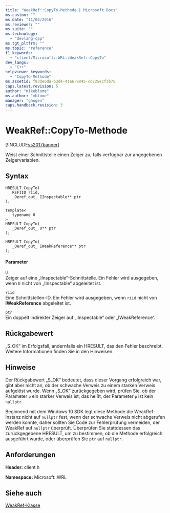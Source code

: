 ```yaml
---
title: "WeakRef::CopyTo-Methode | Microsoft Docs"
ms.custom: ""
ms.date: "11/04/2016"
ms.reviewer: ""
ms.suite: ""
ms.technology: 
  - "devlang-cpp"
ms.tgt_pltfrm: ""
ms.topic: "reference"
f1_keywords: 
  - "client/Microsoft::WRL::WeakRef::CopyTo"
dev_langs: 
  - "C++"
helpviewer_keywords: 
  - "CopyTo-Methode"
ms.assetid: f83de6da-b3d4-41a6-9845-cd725ecf3b75
caps.latest.revision: 5
author: "mikeblome"
ms.author: "mblome"
manager: "ghogen"
caps.handback.revision: 3
---
```

# WeakRef::CopyTo-Methode
[!INCLUDE[vs2017banner](../assembler/inline/includes/vs2017banner.md)]

Weist einer Schnittstelle einen Zeiger zu, falls verfügbar zur angegebenen Zeigervariablen.  
  
## Syntax  
  
```  
HRESULT CopyTo(  
   REFIID riid,  
   _Deref_out_ IInspectable** ptr  
);  
  
template<  
   typename U  
>  
HRESULT CopyTo(  
   _Deref_out_ U** ptr  
);  
  
HRESULT CopyTo(  
   _Deref_out_ IWeakReference** ptr  
);  
```  
  
#### Parameter  
 `U`  
 Zeiger auf eine „IInspectable“\-Schnittstelle. Ein Fehler wird ausgegeben, wenn `U` nicht von „IInspectable“ abgeleitet ist.  
  
 `riid`  
 Eine Schnittstellen\-ID. Ein Fehler wird ausgegeben, wenn `riid` nicht von **IWeakReference** abgeleitet ist.  
  
 `ptr`  
 Ein doppelt indirekter Zeiger auf „IInspectable“ oder „IWeakReference“.  
  
## Rückgabewert  
 „S\_OK“ im Erfolgsfall, andernfalls ein HRESULT, das den Fehler beschreibt. Weitere Informationen finden Sie in den Hinweisen.  
  
## Hinweise  
 Der Rückgabewert „S\_OK“ bedeutet, dass dieser Vorgang erfolgreich war, gibt aber nicht an, ob der schwache Verweis zu einem starken Verweis aufgelöst wurde. Wenn „S\_OK“ zurückgegeben wird, prüfen Sie, ob der Parameter `p` ein starker Verweis ist; das heißt, der Parameter `p` ist kein `nullptr`.  
  
 Beginnend mit dem Windows 10 SDK legt diese Methode die WeakRef\-Instanz nicht auf `nullptr` fest, wenn der schwache Verweis nicht abgerufen werden konnte, daher sollten Sie Code zur Fehlerprüfung vermeiden, der WeakRef auf `nullptr` überprüft. Überprüfen Sie stattdessen das zurückgegebene HRESULT, um zu bestimmen, ob die Methode erfolgreich ausgeführt wurde, oder überprüfen Sie `ptr` auf `nullptr`.  
  
## Anforderungen  
 **Header:** client.h  
  
 **Namespace:** Microsoft::WRL  
  
## Siehe auch  
 [WeakRef\-Klasse](../windows/weakref-class.md)